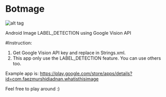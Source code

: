 # Botmage
![alt tag](https://github.com/faezmurshidi/What-is-this-image-/blob/master/app/src/main/res/mipmap-xxxhdpi/botimageicon.png)


Android Image LABEL_DETECTION using Google Vision API


#Instruction:

1. Get Google Vision API key and replace in Strings.xml.
2. This app only use the LABEL_DETECTION feature. You can use others too.



Example app is: https://play.google.com/store/apps/details?id=com.faezmurshidiadnan.whatisthisimage

Feel free to play around :) 
